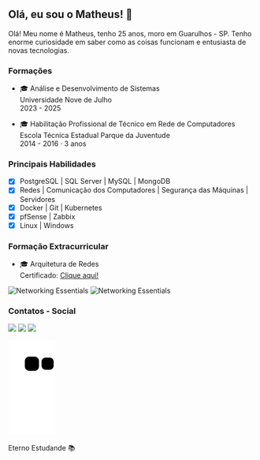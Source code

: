 ## Olá, eu sou o Matheus! 👋

Olá! Meu nome é Matheus, tenho 25 anos, moro em Guarulhos - SP. Tenho enorme curiosidade em saber como as coisas funcionam e entusiasta de novas tecnologias.

### Formações
- 🎓 Análise e Desenvolvimento de Sistemas\
     Universidade Nove de Julho\
     2023 - 2025

- 🎓 Habilitação Profissional de Técnico em Rede de Computadores\
     Escola Técnica Estadual Parque da Juventude\
     2014 - 2016 · 3 anos

### Principais Habilidades
- [x] PostgreSQL | SQL Server | MySQL | MongoDB
- [x] Redes | Comunicação dos Computadores | Segurança das Máquinas | Servidores
- [x] Docker | Git | Kubernetes
- [x] pfSense | Zabbix
- [x] Linux | Windows

### Formação Extracurricular
- 🎓 Arquitetura de Redes\
     Certificado: [Clique aqui!](https://i.imgur.com/upfg4jG.jpg)

<img src="https://i.imgur.com/EQIZQ4y.png" alt="Networking Essentials" style="height: 90px; width:90px;"/>   <img src="https://i.imgur.com/6RNElWp.png" alt="Networking Essentials" style="height: 90px; width:90px;"/>


### Contatos - Social 
<div> 
  <a href="https://www.instagram.com/matt_theuz/" target="_blank"><img src="https://img.shields.io/badge/-Instagram-%23E4405F?style=for-the-badge&logo=instagram&logoColor=white" target="_blank"></a>
  <a href = "mailto:matheusfarias.martins97@gmail.com"><img src="https://img.shields.io/badge/-Gmail-%23333?style=for-the-badge&logo=gmail&logoColor=white" target="_blank"></a>
  <a href="https://www.linkedin.com/in/matheus-martins-68063b21b/" target="_blank"><img src="https://img.shields.io/badge/-LinkedIn-%230077B5?style=for-the-badge&logo=linkedin&logoColor=white" target="_blank"></a> 

  ![Snake animation](https://github.com/rafaballerini/rafaballerini/blob/output/github-contribution-grid-snake.svg)

</div>
<p>Eterno Estudande 📚</p>
